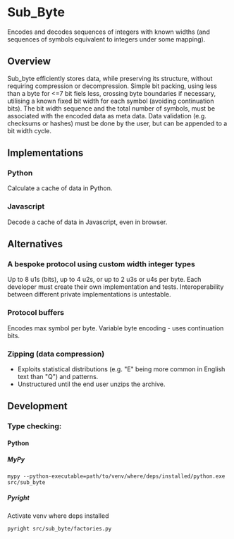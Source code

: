 # Sub_Byte

Encodes and decodes sequences of integers with known widths (and sequences of symbols equivalent to integers under some mapping).

## Overview

Sub_byte efficiently stores data, while preserving its structure, without requiring compression or decompression.  Simple bit packing, using less than a byte for <=7 bit fiels less, crossing byte 
boundaries if necessary, utilising a known fixed bit width for each symbol (avoiding continuation bits).  The bit width sequence and the 
total number of symbols, must be associated with the encoded data as meta data.
Data validation (e.g. checksums or hashes) must be done by the user, but can be appended to a bit width cycle.

## Implementations

### Python
Calculate a cache of data in Python.

### Javascript
Decode a cache of data in Javascript, even in browser.

## Alternatives

### A bespoke protocol using custom width integer types

Up to 8 u1s (bits), up to 4 u2s, or up to 2 u3s or u4s per byte.
Each developer must create their own implementation and tests.
Interoperability between different private implementations is untestable.

### Protocol buffers

Encodes max symbol per byte. Variable byte encoding - uses continuation bits.

### Zipping (data compression)

- Exploits statistical distributions (e.g. "E" being more common in English text than "Q") and patterns.
- Unstructured until the end user unzips the archive.


## Development

### Type checking:
#### Python
##### MyPy
```shell
mypy --python-executable=path/to/venv/where/deps/installed/python.exe src/sub_byte
```

##### Pyright
Activate venv where deps installed
```shell
pyright src/sub_byte/factories.py
```